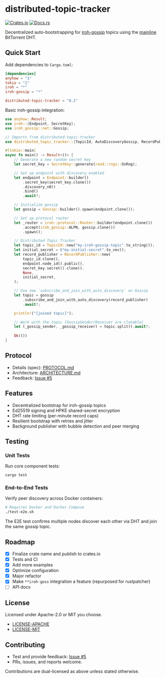 # distributed-topic-tracker

[![Crates.io](https://img.shields.io/crates/v/distributed-topic-tracker.svg)](https://crates.io/crates/distributed-topic-tracker)
[![Docs.rs](https://docs.rs/distributed-topic-tracker/badge.svg)](https://docs.rs/distributed-topic-tracker)

Decentralized auto-bootstrapping for [iroh-gossip](https://github.com/n0-computer/iroh-gossip) topics using the [mainline](https://github.com/pubky/mainline) BitTorrent DHT.

## Quick Start

Add dependencies to `Cargo.toml`:

```toml
[dependencies]
anyhow = "1"
tokio = "1"
iroh = "*"
iroh-gossip = "*"

distributed-topic-tracker = "0.2"
```

Basic iroh-gossip integration:

```rust
use anyhow::Result;
use iroh::{Endpoint, SecretKey};
use iroh_gossip::net::Gossip;

// Imports from distributed-topic-tracker
use distributed_topic_tracker::{TopicId, AutoDiscoveryGossip, RecordPublisher};

#[tokio::main]
async fn main() -> Result<()> {
    // Generate a new random secret key
    let secret_key = SecretKey::generate(rand::rngs::OsRng);

    // Set up endpoint with discovery enabled
    let endpoint = Endpoint::builder()
        .secret_key(secret_key.clone())
        .discovery_n0()
        .bind()
        .await?;

    // Initialize gossip
    let gossip = Gossip::builder().spawn(endpoint.clone());

    // Set up protocol router
    let _router = iroh::protocol::Router::builder(endpoint.clone())
        .accept(iroh_gossip::ALPN, gossip.clone())
        .spawn();

    // Distributed Topic Tracker
    let topic_id = TopicId::new("my-iroh-gossip-topic".to_string());
    let initial_secret = b"my-initial-secret".to_vec();
    let record_publisher = RecordPublisher::new(
        topic_id.clone(),
        endpoint.node_id().public(),
        secret_key.secret().clone(),
        None,
        initial_secret,
    );

    // Use new `subscribe_and_join_with_auto_discovery` on Gossip
    let topic = gossip
        .subscribe_and_join_with_auto_discovery(record_publisher)
        .await?;

    println!("[joined topic]");

    // Work with the topic (GossipSender/Receiver are clonable)
    let (_gossip_sender, _gossip_receiver) = topic.split().await?;
    
    Ok(())
}
```

## Protocol

- Details (spec): [PROTOCOL.md](PROTOCOL.md)
- Architecture: [ARCHITECTURE.md](ARCHITECTURE.md)
- Feedback: [Issue #5](https://github.com/rustonbsd/distributed-topic-tracker-exp/issues/5)

## Features

- Decentralized bootstrap for iroh-gossip topics
- Ed25519 signing and HPKE shared-secret encryption
- DHT rate limiting (per-minute record caps)
- Resilient bootstrap with retries and jitter
- Background publisher with bubble detection and peer merging

## Testing

### Unit Tests

Run core component tests:

```bash
cargo test
```

### End-to-End Tests

Verify peer discovery across Docker containers:

```bash
# Requires Docker and Docker Compose
./test-e2e.sh
```

The E2E test confirms multiple nodes discover each other via DHT and join the same gossip topic.

## Roadmap

- [x] Finalize crate name and publish to crates.io
- [x] Tests and CI
- [x] Add more examples
- [x] Optimize configuration
- [x] Major refactor
- [x] Make `**iroh-goss` integration a feature (repurposed for rustpatcher)
- [ ] API docs

## License

Licensed under Apache-2.0 or MIT you choose.

- [LICENSE-APACHE](LICENSE-APACHE.txt)
- [LICENSE-MIT](LICENSE-MIT.txt)

## Contributing

- Test and provide feedback: [Issue #5](https://github.com/rustonbsd/distributed-topic-tracker-exp/issues/5)
- PRs, issues, and reports welcome.

Contributions are dual-licensed as above unless stated otherwise.